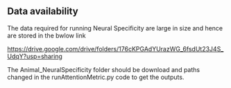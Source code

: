 ## Data availability

The data required for running Neural Specificity are large in size and hence are stored in the bwlow link

https://drive.google.com/drive/folders/176cKPGAdYUrazWG_6fsdUt23J4S_UdqY?usp=sharing

The Animal_NeuralSpecificity folder should be download and paths changed in the runAttentionMetric.py code to get the outputs. 
